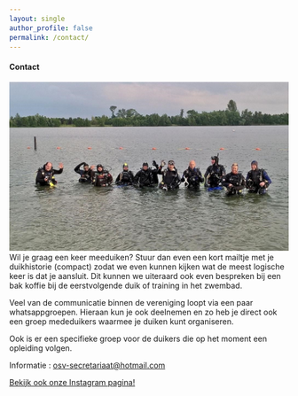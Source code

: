 ```yaml
---
layout: single
author_profile: false
permalink: /contact/
---
```


#### Contact
![OSV Veenendaal](/assets/images/groetjes-osv.jpg)
Wil je graag een keer meeduiken? Stuur dan even een kort mailtje met je duikhistorie (compact) zodat we even kunnen kijken wat de meest logische keer is dat je aansluit. Dit kunnen we uiteraard ook even bespreken bij een bak koffie bij de eerstvolgende duik of training in het zwembad. 

Veel van de communicatie binnen de vereniging loopt via een paar whatsappgroepen. Hieraan kun je ook deelnemen en zo heb je direct ook een groep mededuikers waarmee je duiken kunt organiseren. 

Ook is er een specifieke groep voor de duikers die op het moment een opleiding volgen. 

Informatie : osv-secretariaat@hotmail.com

[Bekijk ook onze Instagram pagina!](https://www.instagram.com/osvveenendaal/)